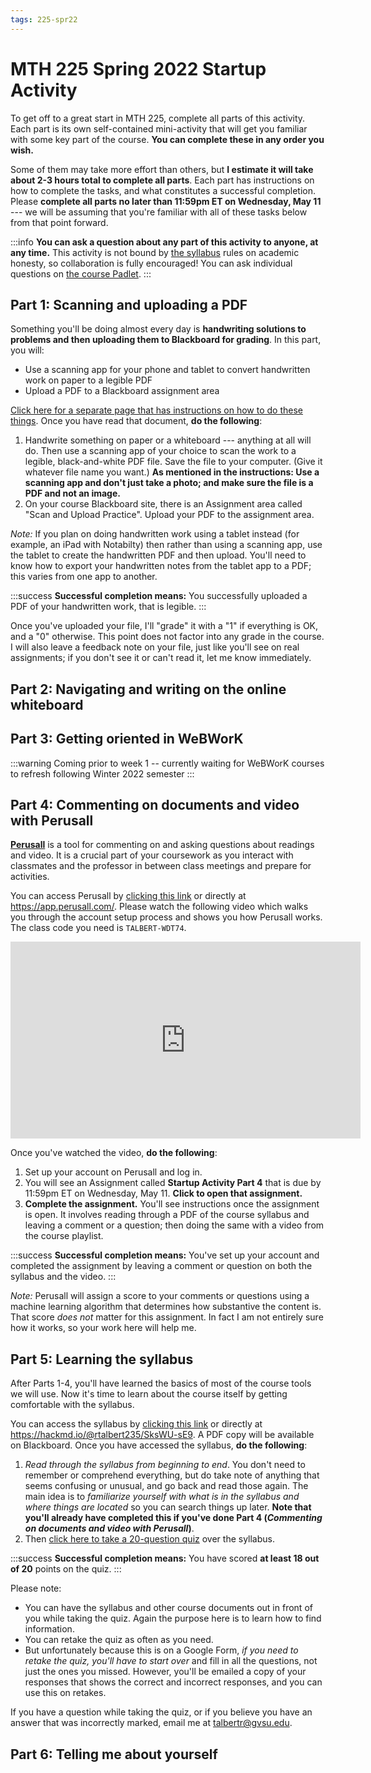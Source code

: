 ```yaml
---
tags: 225-spr22
---
```


# MTH 225 Spring 2022 Startup Activity

To get off to a great start in MTH 225, complete all parts of this activity. Each part is its own self-contained mini-activity that will get you familiar with some key part of the course. **You can complete these in any order you wish.** 

Some of them may take more effort than others, but **I estimate it will take about 2-3 hours total to complete all parts**. Each part has instructions on how to complete the tasks, and what constitutes a successful completion. Please **complete all parts no later than 11:59pm ET on Wednesday, May 11** --- we will be assuming that you're familiar with all of these tasks below from that point forward. 

:::info
**You can ask a question about any part of this activity to anyone, at any time.** This activity is not bound by [the syllabus](https://hackmd.io/TchC8fZORJ29EgxQb1O4lQ) rules on academic honesty, so collaboration is fully encouraged! You can ask individual questions on [the course Padlet](https://padlet.com/talbertr1/6itl6dvga4zytpc1). 
:::

## Part 1: Scanning and uploading a PDF 

Something you'll be doing almost every day is **handwriting solutions to problems and then uploading them to Blackboard for grading**. In this part, you will: 

* Use a scanning app for your phone and tablet to convert handwritten work on paper to a legible PDF
* Upload a PDF to a Blackboard assignment area 

[Click here for a separate page that has instructions on how to do these things](https://docs.google.com/document/d/1P6ShKUzlmMEMLxJc-EpxyRT2HELK-0KriZqDdWqstdk/edit?usp=sharing). Once you have read that document, **do the following**: 

1. Handwrite something on paper or a whiteboard --- anything at all will do. Then use a scanning app of your choice to scan the work to a legible, black-and-white PDF file. Save the file to your computer. (Give it whatever file name you want.) **As mentioned in the instructions: Use a scanning app and don't just take a photo; and make sure the file is a PDF and not an image.** 
2. On your course Blackboard site, there is an Assignment area called "Scan and Upload Practice". Upload your PDF to the assignment area. 

*Note:* If you plan on doing handwritten work using a tablet instead (for example, an iPad with Notabilty) then rather than using a scanning app, use the tablet to create the handwritten PDF and then upload. You'll need to know how to export your handwritten notes from the tablet app to a PDF; this varies from one app to another. 

:::success
**Successful completion means:** You successfully uploaded a PDF of your handwritten work, that is legible. 
:::

Once you've uploaded your file, I'll "grade" it with a "1" if everything is OK, and a "0" otherwise. This point does not factor into any grade in the course. I will also leave a feedback note on your file, just like you'll see on real assignments; if you don't see it or can't read it, let me know immediately. 


## Part 2: Navigating and writing on the online whiteboard

## Part 3: Getting oriented in WeBWorK 

:::warning
Coming prior to week 1 -- currently waiting for WeBWorK courses to refresh following Winter 2022 semester
:::

## Part 4: Commenting on documents and video with Perusall

**[Perusall](https://app.perusall.com/)** is a tool for commenting on and asking questions about readings and video. It is a crucial part of your coursework as you interact with classmates and the professor in between class meetings and prepare for activities. 

You can access Perusall by [clicking this link](https://app.perusall.com/) or directly at https://app.perusall.com/. Please watch the following video which walks you through the account setup process and shows you how Perusall works. The class code you need is `TALBERT-WDT74`. 

<iframe width="560" height="315" src="https://www.youtube.com/embed/_PfAc0D2erk" title="YouTube video player" frameborder="0" allow="accelerometer; autoplay; clipboard-write; encrypted-media; gyroscope; picture-in-picture" allowfullscreen></iframe>

Once you've watched the video, **do the following**: 

1. Set up your account on Perusall and log in. 
2. You will see an Assignment called **Startup Activity Part 4** that is due by 11:59pm ET on Wednesday, May 11. **Click to open that assignment.**
3. **Complete the assignment.** You'll see instructions once the assignment is open. It involves reading through a PDF of the course syllabus and leaving a comment or a question; then doing the same with a video from the course playlist. 

:::success
**Successful completion means:** You've set up your account and completed the assignment by leaving a comment or question on both the syllabus and the video.
:::

*Note:* Perusall will assign a score to your comments or questions using a machine learning algorithm that determines how substantive the content is. That score *does not* matter for this assignment. In fact I am not entirely sure how it works, so your work here will help me. 

## Part 5: Learning the syllabus 

After Parts 1-4, you'll have learned the basics of most of the course tools we will use. Now it's time to learn about the course itself by getting comfortable with the syllabus. 

You can access the syllabus by [clicking this link](https://hackmd.io/@rtalbert235/SksWU-sE9) or directly at https://hackmd.io/@rtalbert235/SksWU-sE9. A PDF copy will be available on Blackboard. Once you have accessed the syllabus, **do the following**: 

1. *Read through the syllabus from beginning to end*. You don't need to remember or comprehend everything, but do take note of anything that seems confusing or unusual, and go back and read those again. The main idea is to *familiarize yourself with what is in the syllabus and where things are located* so you can search things up later. **Note that you'll already have completed this if you've done Part 4 (*Commenting on documents and video with Perusall*)**. 
2. Then [click here to take a 20-question quiz](https://docs.google.com/forms/d/e/1FAIpQLSdPgXsjSCvx_8KZ_6S5uPWe2JxzGMCppdEdzaL2EHTDImaU5Q/viewform) over the syllabus. 


:::success
**Successful completion means:** You have scored **at least 18 out of 20** points on the quiz. 
:::

Please note: 

- You can have the syllabus and other course documents out in front of you while taking the quiz. Again the purpose here is to learn how to find information. 
- You can retake the quiz as often as you need. 
- But unfortunately because this is on a Google Form, *if you need to retake the quiz, you'll have to start over* and fill in all the questions, not just the ones you missed. However, you'll be emailed a copy of your responses that shows the correct and incorrect responses, and you can use this on retakes. 

If you have a question while taking the quiz, or if you believe you have an answer that was incorrectly marked, email me at talbertr@gvsu.edu. 

## Part 6: Telling me about yourself 